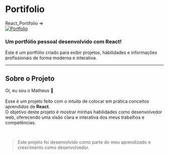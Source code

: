 # Portifolio  

React_Portifolio =>  
[![Portfolio](https://img.shields.io/website-up-down-green-red/http/monip.org.svg)](https://th3uss.github.io/React_Portifolio/)  

### Um portfólio pessoal desenvolvido com React!  

Este é um portfólio criado para exibir projetos, habilidades e informações profissionais de forma moderna e interativa.  

<hr>  

## Sobre o Projeto  
Oi, eu sou o Matheus 👋<br>  
Esse é um projeto feito com o intuito de colocar em prática conceitos aprendidos de **React**.  
O objetivo deste projeto é mostrar minhas habilidades como desenvolvedor web, oferecendo uma visão clara e interativa dos meus trabalhos e competências.  

<br>  

> Este projeto foi desenvolvido como parte do meu aprendizado e crescimento como desenvolvedor.  
